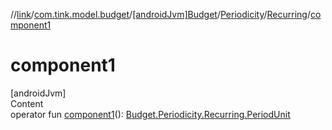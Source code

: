 //[link](../../../../index.md)/[com.tink.model.budget](../../../index.md)/[[androidJvm]Budget](../../index.md)/[Periodicity](../index.md)/[Recurring](index.md)/[component1](component1.md)



# component1  
[androidJvm]  
Content  
operator fun [component1](component1.md)(): [Budget.Periodicity.Recurring.PeriodUnit](-period-unit/index.md)  



